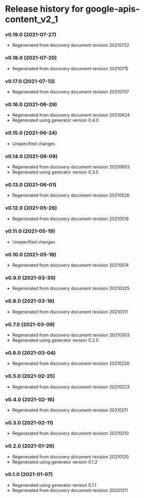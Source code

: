 # Release history for google-apis-content_v2_1

### v0.19.0 (2021-07-27)

* Regenerated from discovery document revision 20210722

### v0.18.0 (2021-07-20)

* Regenerated from discovery document revision 20210715

### v0.17.0 (2021-07-13)

* Regenerated from discovery document revision 20210707

### v0.16.0 (2021-06-29)

* Regenerated from discovery document revision 20210624
* Regenerated using generator version 0.4.0

### v0.15.0 (2021-06-24)

* Unspecified changes

### v0.14.0 (2021-06-09)

* Regenerated from discovery document revision 20210603
* Regenerated using generator version 0.3.0

### v0.13.0 (2021-06-01)

* Regenerated from discovery document revision 20210526

### v0.12.0 (2021-05-26)

* Regenerated from discovery document revision 20210519

### v0.11.0 (2021-05-19)

* Unspecified changes

### v0.10.0 (2021-05-18)

* Regenerated from discovery document revision 20210514

### v0.9.0 (2021-03-30)

* Regenerated from discovery document revision 20210325

### v0.8.0 (2021-03-16)

* Regenerated from discovery document revision 20210311

### v0.7.0 (2021-03-09)

* Regenerated from discovery document revision 20210303
* Regenerated using generator version 0.2.0

### v0.6.0 (2021-03-04)

* Regenerated from discovery document revision 20210226

### v0.5.0 (2021-02-25)

* Regenerated from discovery document revision 20210223

### v0.4.0 (2021-02-16)

* Regenerated from discovery document revision 20210211

### v0.3.0 (2021-02-11)

* Regenerated from discovery document revision 20210210

### v0.2.0 (2021-01-26)

* Regenerated from discovery document revision 20210120
* Regenerated using generator version 0.1.2

### v0.1.0 (2021-01-07)

* Regenerated using generator version 0.1.1
* Regenerated from discovery document revision 20201211

